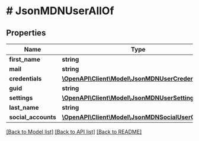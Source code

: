 # # JsonMDNUserAllOf

## Properties

Name | Type | Description | Notes
------------ | ------------- | ------------- | -------------
**first_name** | **string** |  | [optional] 
**mail** | **string** |  | [optional] 
**credentials** | [**\OpenAPI\Client\Model\JsonMDNUserCredentials**](JsonMDNUserCredentials.md) |  | [optional] 
**guid** | **string** |  | [optional] 
**settings** | [**\OpenAPI\Client\Model\JsonMDNUserSetting[]**](JsonMDNUserSetting.md) |  | [optional] 
**last_name** | **string** |  | [optional] 
**social_accounts** | [**\OpenAPI\Client\Model\JsonMDNSocialUserObject[]**](JsonMDNSocialUserObject.md) |  | [optional] 

[[Back to Model list]](../../README.md#documentation-for-models) [[Back to API list]](../../README.md#documentation-for-api-endpoints) [[Back to README]](../../README.md)


